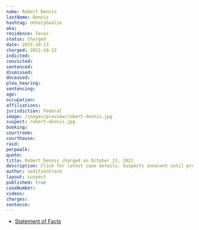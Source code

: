 ```yaml
---
name: Robert Dennis
lastName: Dennis
hashtag: UnholyGoalie
aka:
residence: Texas
status: Charged
date: 2021-10-13
charged: 2021-10-13
indicted:
convicted:
sentenced:
dismissed:
deceased:
plea_hearing:
sentencing:
age:
occupation:
affiliations:
jurisdiction: Federal
image: /images/preview/robert-dennis.jpg
suspect: robert-dennis.jpg
booking:
courtroom:
courthouse:
raid:
perpwalk:
quote:
title: Robert Dennis charged on October 13, 2021
description: Click for latest case details. Suspects innocent until proven guilty.
author: seditiontrack
layout: suspect
published: true
caseNumber:
videos:
charges:
sentence:
---
```


- [Statement of Facts](https://extremism.gwu.edu/sites/g/files/zaxdzs2191/f/Robert%20Wayne%20Dennis%20Statement%20of%20Facts.pdf)
